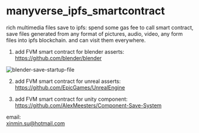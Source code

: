 # manyverse_ipfs_smartcontract

rich multimedia files save to ipfs: spend some gas fee to call smart contract, save files generated from any format of pictures, audio, video, any form files into ipfs blockchain. and can visit them everywhere. 

1. add FVM smart contract for blender asserts:  
https://github.com/blender/blender

![blender-save-startup-file](https://user-images.githubusercontent.com/16698808/207484966-bd03ce8a-10ee-4f69-9e07-83573a6c8dea.png)


2. add FVM smart contract for unreal asserts:
https://github.com/EpicGames/UnrealEngine



3. add FVM smart contract for unity component:
https://github.com/AlexMeesters/Component-Save-System




email:  
xinmin.su@hotmail.com   
